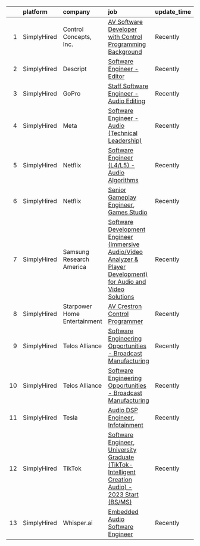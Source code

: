 

|    | platform    | company                      | job                                                                                                                                                                                                                           | update_time   | location            |
|---:|:------------|:-----------------------------|:------------------------------------------------------------------------------------------------------------------------------------------------------------------------------------------------------------------------------|:--------------|:--------------------|
|  1 | SimplyHired | Control Concepts, Inc.       | [AV Software Developer with Control Programming Background](https://www.simplyhired.com/job/v5zopiYjwlI9aS0fZUyJ4zaKFwOllIWHESo2vieHed-UYRz7VDCMdA?q=sound+developer)                                                         | Recently      | Fairfield, NJ       |
|  2 | SimplyHired | Descript                     | [Software Engineer - Editor](https://www.simplyhired.com/job/4yNiJnOSlzBkx6k8huVpX1U63UmSshsjDPZYOARVYPVItL8RBhC_Cw?q=sound+developer)                                                                                        | Recently      | San Francisco, CA   |
|  3 | SimplyHired | GoPro                        | [Staff Software Engineer - Audio Editing](https://www.simplyhired.com/job/HFyr0zIVOwiowDnjdzit-QfwrSCAVkCStxv5Vo4MuddUlvfhTf7OPg?q=sound+developer)                                                                           | Recently      | San Mateo, CA       |
|  4 | SimplyHired | Meta                         | [Software Engineer - Audio (Technical Leadership)](https://www.simplyhired.com/job/s5-yCJl1_JaZ9s5ZO9Lg4LJTJ20svo-y5gloZsJpRrXEINdJrDbDFA?q=sound+developer)                                                                  | Recently      | Remote +7 locations |
|  5 | SimplyHired | Netflix                      | [Software Engineer (L4/L5) - Audio Algorithms](https://www.simplyhired.com/job/rQ3QrTRA3SCr9ApLb3Q65y8V5TINkpfIau2OiNkAhlhKLgP07cGdDw?q=sound+developer)                                                                      | Recently      | Remote              |
|  6 | SimplyHired | Netflix                      | [Senior Gameplay Engineer, Games Studio](https://www.simplyhired.com/job/PYm3Ux5cV6yidLYfgBviOY1ez6ZlwDDd0Jkz3MIsktpnhcAlEr7mXA?q=sound+developer)                                                                            | Recently      | Remote              |
|  7 | SimplyHired | Samsung Research America     | [Software Development Engineer (Immersive Audio/Video Analyzer & Player Development) for Audio and Video Solutions](https://www.simplyhired.com/job/2HBktNHYtfggWPaEhmxy0TXJOJHZfVrBPPsGEFXGnBR36xH1sBPcgA?q=sound+developer) | Recently      | Irvine, CA          |
|  8 | SimplyHired | Starpower Home Entertainment | [AV Crestron Control Programmer](https://www.simplyhired.com/job/nVul3reoChP1KE9fuW20FbajGYV1pbmZYhMIglfjTBfX1WvDjwbR9A?q=sound+developer)                                                                                    | Recently      | Dallas, TX          |
|  9 | SimplyHired | Telos Alliance               | [Software Engineering Opportunities - Broadcast Manufacturing](https://www.simplyhired.com/job/K4b2hWkUTlT6ifRl_dFYqxKOFFp1WUYBtQPvaPrpdFHzo1RNN0fXZg?q=sound+developer)                                                      | Recently      | Remote              |
| 10 | SimplyHired | Telos Alliance               | [Software Engineering Opportunities - Broadcast Manufacturing](https://www.simplyhired.com/job/K4b2hWkUTlT6ifRl_dFYqxKOFFp1WUYBtQPvaPrpdFHzo1RNN0fXZg?q=sound+developer)                                                      | Recently      | Remote              |
| 11 | SimplyHired | Tesla                        | [Audio DSP Engineer, Infotainment](https://www.simplyhired.com/job/TCu5dfyQ5a2i0gok_RJeBsz7z7UEdN-bb8A7kWTNNXGdZ-z-ZTi9pQ?q=sound+developer)                                                                                  | Recently      | Palo Alto, CA       |
| 12 | SimplyHired | TikTok                       | [Software Engineer, University Graduate (TikTok-Intelligent Creation Audio) - 2023 Start (BS/MS)](https://www.simplyhired.com/job/d9VSsmvAW7p9Rneg4UzeLbbNWV5ks3OSwNxvp2t9KESEgovHvr3gcg?q=sound+developer)                   | Recently      | Mountain View, CA   |
| 13 | SimplyHired | Whisper.ai                   | [Embedded Audio Software Engineer](https://www.simplyhired.com/job/ZMTGSSKnJ3J72fSEwF45cg_M5Xxfc_s71G7wMj0GkivJRW1SXn0Liw?q=sound+developer)                                                                                  | Recently      | San Francisco, CA   |